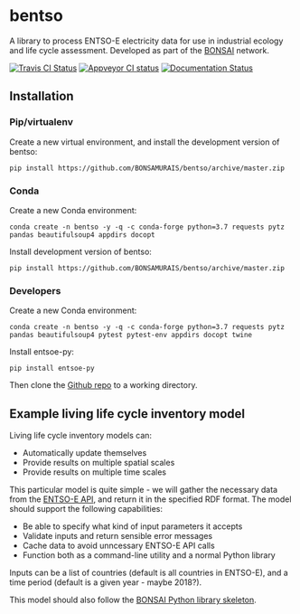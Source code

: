 # bentso

A library to process ENTSO-E electricity data for use in industrial ecology and life cycle assessment. Developed as part of the [BONSAI](https://bonsai.uno/) network.

[![Travis CI Status](https://travis-ci.org/BONSAMURAIS/bentso.svg?branch=master)](https://travis-ci.org/BONSAMURAIS/bentso) [![Appveyor CI status](https://ci.appveyor.com/api/projects/status/2fol87o7el4humq9?svg=true)](https://ci.appveyor.com/project/cmutel/bentso) [![Documentation Status](https://readthedocs.org/projects/bentso/badge/?version=latest)](https://bentso.readthedocs.io/en/latest/?badge=latest)

## Installation

### Pip/virtualenv

Create a new virtual environment, and install the development version of bentso:

    pip install https://github.com/BONSAMURAIS/bentso/archive/master.zip

### Conda

Create a new Conda environment:

    conda create -n bentso -y -q -c conda-forge python=3.7 requests pytz pandas beautifulsoup4 appdirs docopt

Install development version of bentso:

    pip install https://github.com/BONSAMURAIS/bentso/archive/master.zip

### Developers

Create a new Conda environment:

    conda create -n bentso -y -q -c conda-forge python=3.7 requests pytz pandas beautifulsoup4 pytest pytest-env appdirs docopt twine

Install entsoe-py:

    pip install entsoe-py

Then clone the [Github repo](https://github.com/BONSAMURAIS/bentso) to a working directory.

## Example living life cycle inventory model

Living life cycle inventory models can:

* Automatically update themselves
* Provide results on multiple spatial scales
* Provide results on multiple time scales

This particular model is quite simple - we will gather the necessary data from the [ENTSO-E API](https://github.com/BONSAMURAIS/hackathon-2019),
and return it in the specified RDF format. The model should support the following capabilities:

* Be able to specify what kind of input parameters it accepts
* Validate inputs and return sensible error messages
* Cache data to avoid unncessary ENTSO-E API calls
* Function both as a command-line utility and a normal Python library

Inputs can be a list of countries (default is all countries in ENTSO-E), and a time period (default is a given year - maybe 2018?).

This model should also follow the [BONSAI Python library skeleton](https://github.com/BONSAMURAIS/python-skeleton).
